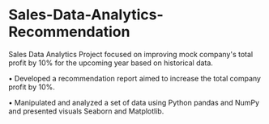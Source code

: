 # Sales-Data-Analytics-Recommendation
Sales Data Analytics Project focused on improving mock company's total profit by 10% 
for the upcoming year based on historical data.

• Developed a recommendation report aimed to increase the total company profit by 10%.

• Manipulated and analyzed a set of data using Python pandas and NumPy and presented visuals Seaborn and Matplotlib.

